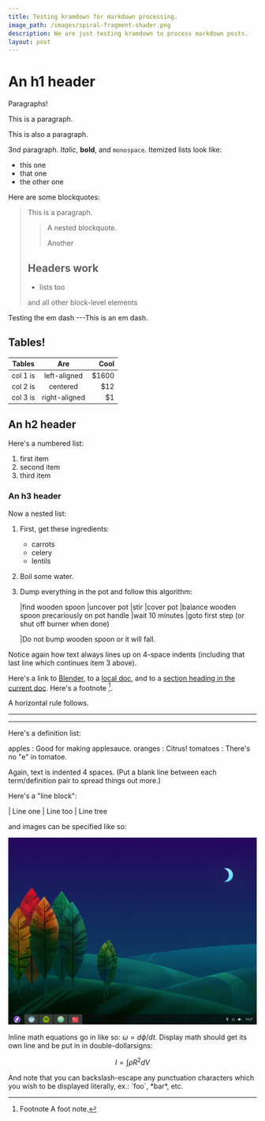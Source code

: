 ```yaml
---
title: Testing kramdown for markdown processing.
image_path: /images/spiral-fragment-shader.png
description: We are just testing kramdown to process markdown posts.
layout: post
---
```

An h1 header
============

Paragraphs!

This is a paragraph.

This is also a paragraph.

3nd paragraph. *Italic*, **bold**, and `monospace`. Itemized lists
look like:

  * this one
  * that one
  * the other one

Here are some blockquotes:

> This is a paragraph.
>
> > A nested blockquote.
> >
> > Another
>
> ## Headers work
>
> * lists too
>
> and all other block-level elements


Testing the em dash ---This is an em dash.

## Tables!

| Tables   |      Are      |  Cool |
|----------|:-------------:|------:|
| col 1 is |  left-aligned | $1600 |
| col 2 is |    centered   |   $12 |
| col 3 is | right-aligned |    $1 |

An h2 header
------------

Here's a numbered list:

 1. first item
 2. second item
 3. third item

### An h3 header ###

Now a nested list:

 1. First, get these ingredients:

      * carrots
      * celery
      * lentils

 2. Boil some water.

 3. Dump everything in the pot and follow
    this algorithm:

    |find wooden spoon
    |uncover pot
    |stir
    |cover pot
    |balance wooden spoon precariously on pot handle
    |wait 10 minutes
    |goto first step (or shut off burner when done)

    |Do not bump wooden spoon or it will fall.

Notice again how text always lines up on 4-space indents (including
that last line which continues item 3 above).

Here's a link to [Blender](http://blonder.org), to a [local
doc](local-doc.html), and to a [section heading in the current
doc](#an-h2-header). Here's a footnote [^1].

[^1]: Footnote A foot note.

A horizontal rule follows.

***
___

Here's a definition list:

apples
  : Good for making applesauce.
oranges
  : Citrus!
tomatoes
  : There's no "e" in tomatoe.

Again, text is indented 4 spaces. (Put a blank line between each
term/definition pair to spread things out more.)

Here's a "line block":

| Line one
|   Line too
| Line tree

and images can be specified like so:

![example image](/images/test.png "An exemplary image")

Inline math equations go in like so: $\omega = d\phi / dt$. Display
math should get its own line and be put in in double-dollarsigns:

$$I = \int \rho R^{2} dV$$

And note that you can backslash-escape any punctuation characters
which you wish to be displayed literally, ex.: \`foo\`, \*bar\*, etc.
